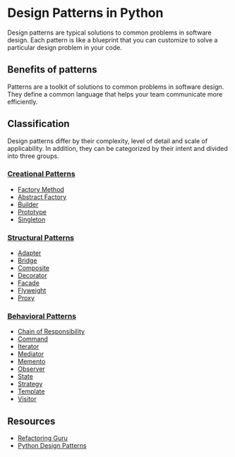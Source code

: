 # Design Patterns in Python

Design patterns are typical solutions to common problems
in software design. Each pattern is like a blueprint
that you can customize to solve a particular
design problem in your code.

## Benefits of patterns

Patterns are a toolkit of solutions to common
problems in software design. They define
a common language that helps your team
communicate more efficiently.

## Classification

Design patterns differ by their complexity, level of
detail and scale of applicability. In addition,
they can be categorized by their intent
and divided into three groups.

### [Creational Patterns](creational/README.md)

- [Factory Method](creational/factory_method/README.md)
- [Abstract Factory](creational/abstract_factory/README.md)
- [Builder](creational/builder/README.md)
- [Prototype](creational/prototype/README.md)
- [Singleton](creational/singleton/README.md)

### [Structural Patterns](structural/README.md)

- [Adapter](structural/adapter/README.md)
- [Bridge](structural/bridge/README.md)
- [Composite](structural/composite/README.md)
- [Decorator](structural/decorator/README.md)
- [Facade](structural/facade/README.md)
- [Flyweight](structural/flyweight/README.md)
- [Proxy](structural/proxy/README.md)

### [Behavioral Patterns](behavioral/README.md)

- [Chain of Responsibility](behavioral/chain_responsibility/README.md)
- [Command](behavioral/command/README.md)
- [Iterator](behavioral/iterator/README.md)
- [Mediator](behavioral/mediator/README.md)
- [Memento](behavioral/memento/README.md)
- [Observer](behavioral/observer/README.md)
- [State](behavioral/state/README.md)
- [Strategy](behavioral/strategy/README.md)
- [Template](behavioral/template/README.md)
- [Visitor](behavioral/visitor/README.md)

## Resources

- [Refactoring Guru](https://refactoring.guru/design-patterns/catalog)
- [Python Design Patterns](https://python-patterns.guide/)

